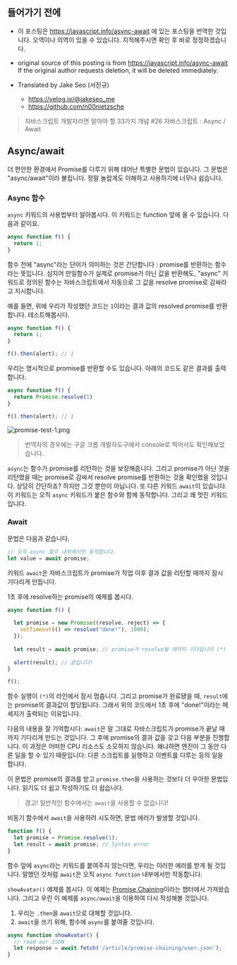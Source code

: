 ## 들어가기 전에

- 이 포스팅은 https://javascript.info/async-await 에 있는 포스팅을 번역한 것입니다. 오역이나 의역이 있을 수 있습니다. 지적해주시면 확인 후 바로 정정하겠습니다.

- original source of this posting is from https://javascript.info/async-await If the original author requests deletion, it will be deleted immediately.

- Translated by Jake Seo (서진규)

	- https://velog.io/@jakeseo_me
	- https://github.com/n00nietzsche

> 자바스크립트 개발자라면 알아야 할 33가지 개념 #26 자바스크립트 : Async / Await

## Async/await 

더 편안한 환경에서 Promise를 다루기 위해 태어난 특별한 문법이 있습니다. 그 문법은 "async/await"이라 불립니다. 정말 놀랍게도 이해하고 사용하기에 너무나 쉽습니다.

### Async 함수

`async` 키워드의 사용법부터 알아봅시다. 이 키워드는 function 앞에 올 수 있습니다. 다음과 같이요.

```js
async function f() {
  return 1;
}
```

함수 전에 "async"라는 단어가 의미하는 것은 간단합니다 : promise를 반환하는 함수라는 뜻입니다. 심지어 만일함수가 실제로 promise가 아닌 값을 반환해도, "async" 키워드로 정의된 함수는 자바스크립트에서 자동으로 그 값을 resolve promise로 감싸라고 지시합니다.

예를 들면, 위에 우리가 작성했던 코드는 `1`이라는 결과 값의 resolved promise를 반환합니다. 테스트해봅시다.

```js
async function f() {
  return 1;
}

f().then(alert); // 1
```

우리는 명시적으로 promise를 반환할 수도 있습니다. 아래의 코드도 같은 결과를 출력합니다.

```js
async function f() {
  return Promise.resolve(1)
}

f().then(alert); // 1
```

![promise-test-1.png](https://images.velog.io/post-images/jakeseo_me/e5d27130-ade9-11e9-bdc2-ada958a32967/promise-test-1.png)
> 번역자의 경우에는 구글 크롬 개발자도구에서 console로 찍어서도 확인해보았습니다.

`async`는 함수가 promise를 리턴하는 것을 보장해줍니다. 그리고 promise가 아닌 것을 리턴했을 때는 promise로 감싸서 resolve promise를 반환하는 것을 확인했을 것입니다. 상당히 간단하죠? 하지만 그것 뿐만이 아닙니다. 또 다른 키워드 `await`이 있습니다. 이 키워드는 오직 `async` 키워드가 붙은 함수와 함께 동작합니다. 그리고 꽤 멋진 키워드입니다.

### Await

문법은 다음과 같습니다.

```js
// 오직 async 함수 내부에서만 동작합니다.
let value = await promise;
```

키워드 `await`은 자바스크립트가 promise가 작업 이후 결과 값을 리턴할 때까지 잠시 기다리게 만듭니다. 

1초 후에 resolve하는 promise의 예제를 봅시다.

```js
async function f() {
  
  let promise = new Promise((resolve, reject) => {
    setTimeout(() => resolve("done!"), 1000);
  });
  
  let result = await promise; // promise가 resolve될 때까지 기다립니다 (*)
  
  alert(result); // 끝입니다!
}

f();
```

함수 실행이 `(*)`의 라인에서 잠시 멈춥니다. 그리고 promise가 완료됐을 때, `result`에는 promise의 결과값이 할당됩니다. 그래서 위의 코드에서 1초 후에 "done!"이라는 메세지가 출력되는 이유입니다.

다음의 내용을 잘 기억합시다: `await`은 말 그대로 자바스크립트가 promise가 끝날 때까지 기다리게 만드는 것입니다. 그 후에 promise의 결과 값을 갖고 다음 부분을 진행합니다. 이 과정은 어떠한 CPU 리소스도 소모하지 않습니다. 왜냐하면 엔진이 그 동안 다른 일을 할 수 있기 때문입니다: 다른 스크립트를 실행하고 이벤트를 다루는 등의 일을 합니다.

이 문법은 promise의 결과를 받고 `promise.then`을 사용하는 것보다 더 우아한 문법입니다. 읽기도 더 쉽고 작성하기도 더 쉽습니다.

> 경고! 일반적인 함수에서는 `await`을 사용할 수 없습니다!

비동기 함수에서 `await`을 사용하려 시도하면, 문법 에러가 발생할 것입니다.

```js
function f() {
  let promise = Promise.resolve(1);
  let result = await promise; // Syntax error
}
```

함수 앞에 `async`라는 키워드를 붙여주지 않는다면, 우리는 이러한 에러를 받게 될 것입니다. 말했던 것처럼 `await`은 오직 `async function` 내부에서만 작동합니다.

`showAvatar()` 예제를 봅시다. 이 예제는 [Promise Chaining](https://javascript.info/promise-chaining)이라는 챕터에서 가져왔습니다. 그리고 우린 이 예제를 `async/await`을 이용하여 다시 작성해볼 것입니다.

1. 우리는 `.then`을 `await`으로 대체할 것입니다.
2. `await`을 쓰기 위해, 함수에 `async`를 붙여줄 것입니다.

```js
async function showAvatar() {
  // read our JSON
  let response = await fetch('/article/promise-chaining/user.json');
}
```
